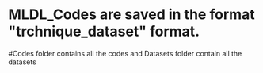 # MLDL_Codes are saved in the format "trchnique_dataset" format.
#Codes folder contains all the codes and Datasets folder contain all the datasets
